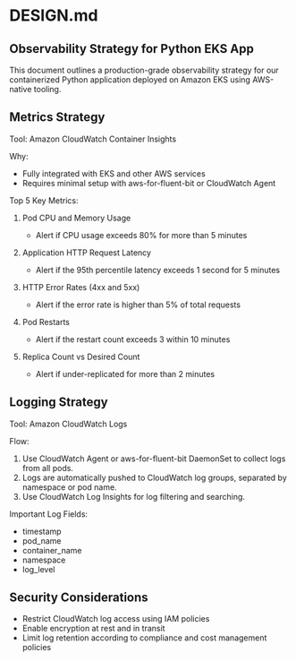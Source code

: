 # DESIGN.md

## Observability Strategy for Python EKS App

This document outlines a production-grade observability strategy for our containerized Python application deployed on Amazon EKS using AWS-native tooling.

## Metrics Strategy

Tool: Amazon CloudWatch Container Insights

Why:

* Fully integrated with EKS and other AWS services
* Requires minimal setup with aws-for-fluent-bit or CloudWatch Agent

Top 5 Key Metrics:

1. Pod CPU and Memory Usage

   * Alert if CPU usage exceeds 80% for more than 5 minutes

2. Application HTTP Request Latency

   * Alert if the 95th percentile latency exceeds 1 second for 5 minutes

3. HTTP Error Rates (4xx and 5xx)

   * Alert if the error rate is higher than 5% of total requests

4. Pod Restarts

   * Alert if the restart count exceeds 3 within 10 minutes

5. Replica Count vs Desired Count

   * Alert if under-replicated for more than 2 minutes

## Logging Strategy

Tool: Amazon CloudWatch Logs

Flow:

1. Use CloudWatch Agent or aws-for-fluent-bit DaemonSet to collect logs from all pods.
2. Logs are automatically pushed to CloudWatch log groups, separated by namespace or pod name.
3. Use CloudWatch Log Insights for log filtering and searching.

Important Log Fields:

* timestamp
* pod\_name
* container\_name
* namespace
* log\_level

## Security Considerations

* Restrict CloudWatch log access using IAM policies
* Enable encryption at rest and in transit
* Limit log retention according to compliance and cost management policies
